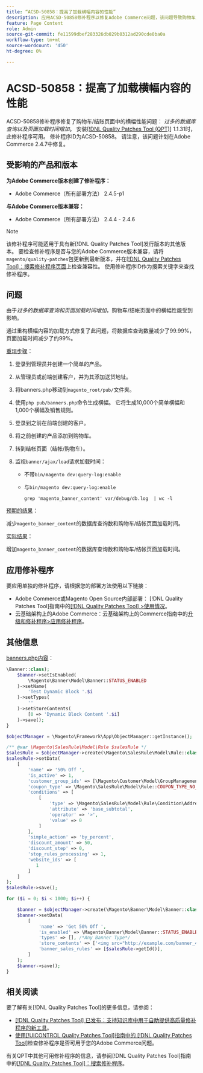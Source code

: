 ```yaml
---
title: “ACSD-50858：提高了加载横幅内容的性能”
description: 应用ACSD-50858修补程序以修复Adobe Commerce问题，该问题导致购物车/结账页面中的横幅性能因过多的数据库查询和页面加载时间延长而受到影响。
feature: Page Content
role: Admin
source-git-commit: fe11599dbef283326db029b0312ad290cde0ba0a
workflow-type: tm+mt
source-wordcount: '450'
ht-degree: 0%

---
```


# ACSD-50858：提高了加载横幅内容的性能

ACSD-50858修补程序修复了购物车/结账页面中的横幅性能问题： *过多的数据库查询以及页面加载时间增加*。 安装[[!DNL Quality Patches Tool (QPT)]](https://experienceleague.adobe.com/en/docs/commerce-knowledge-base/kb/announcements/commerce-announcements/magento-quality-patches-released-new-tool-to-self-serve-quality-patches) 1.1.31时，此修补程序可用。 修补程序ID为ACSD-50858。 请注意，该问题计划在Adobe Commerce 2.4.7中修复。

## 受影响的产品和版本

**为Adobe Commerce版本创建了修补程序：**

* Adobe Commerce（所有部署方法） 2.4.5-p1

**与Adobe Commerce版本兼容：**

* Adobe Commerce（所有部署方法） 2.4.4 - 2.4.6

>[!NOTE]
>
>该修补程序可能适用于具有新[!DNL Quality Patches Tool]发行版本的其他版本。 要检查修补程序是否与您的Adobe Commerce版本兼容，请将`magento/quality-patches`包更新到最新版本，并在[[!DNL Quality Patches Tool]：搜索修补程序页面](https://experienceleague.adobe.com/tools/commerce-quality-patches/index.html)上检查兼容性。 使用修补程序ID作为搜索关键字来查找修补程序。

## 问题

由于&#x200B;*过多的数据库查询和页面加载时间增加*，购物车/结帐页面中的横幅性能受到影响。

通过重构横幅内容的加载方式修复了此问题，将数据库查询数量减少了99.99%，页面加载时间减少了约99%。

<u>重现步骤</u>：

1. 登录到管理员并创建一个简单的产品。
1. 从管理员或前端创建客户，并为其添加送货地址。
1. 将banners.php移动到`magento_root/pub/`文件夹。
1. 使用`php pub/banners.php`命令生成横幅。 它将生成10,000个简单横幅和1,000个横幅及销售规则。
1. 登录到之前在前端创建的客户。
1. 将之前创建的产品添加到购物车。
1. 转到结帐页面（结帐/购物车）。
1. 监视`banner/ajax/load`请求加载时间：

   * 不带`bin/magento dev:query-log:enable`
   * 与`bin/magento dev:query-log:enable`

     ```
     grep 'magento_banner_content' var/debug/db.log  | wc -l
     ```

<u>预期的结果</u>：

减少`magento_banner_content`的数据库查询数和购物车/结帐页面加载时间。

<u>实际结果</u>：

增加`magento_banner_content`的数据库查询数和购物车/结帐页面加载时间。

## 应用修补程序

要应用单独的修补程序，请根据您的部署方法使用以下链接：

* Adobe Commerce或Magento Open Source内部部署： [!DNL Quality Patches Tool]指南中的[[!DNL Quality Patches Tool] >使用情况](/help/tools/quality-patches-tool/usage.md)。
* 云基础架构上的Adobe Commerce：云基础架构上的Commerce指南中的[升级和修补程序>应用修补程序](https://experienceleague.adobe.com/docs/commerce-cloud-service/user-guide/develop/upgrade/apply-patches.html)。

## 其他信息

<u>banners.php内容</u>：

```php
\Banner::class);
    $banner->setIsEnabled(
        \Magento\Banner\Model\Banner::STATUS_ENABLED
    )->setName(
        'Test Dynamic Block '.$i
    )->setTypes(
        ''
    )->setStoreContents(
        [0 => 'Dynamic Block Content '.$i]
    )->save();
}

$objectManager = \Magento\Framework\App\ObjectManager::getInstance();

/** @var \Magento\SalesRule\Model\Rule $salesRule */
$salesRule = $objectManager->create(\Magento\SalesRule\Model\Rule::class);
$salesRule->setData(
    [
        'name' => '50% Off ',
        'is_active' => 1,
        'customer_group_ids' => [\Magento\Customer\Model\GroupManagement::NOT_LOGGED_IN_ID],
        'coupon_type' => \Magento\SalesRule\Model\Rule::COUPON_TYPE_NO_COUPON,
        'conditions' => [
            [
                'type' => \Magento\SalesRule\Model\Rule\Condition\Address::class,
                'attribute' => 'base_subtotal',
                'operator' => '>',
                'value' => 0
            ]
        ],
        'simple_action' => 'by_percent',
        'discount_amount' => 50,
        'discount_step' => 0,
        'stop_rules_processing' => 1,
        'website_ids' => [
           1
        ]
    ]
);
$salesRule->save();

for ($i = 0; $i < 1000; $i++) {

    $banner = $objectManager->create(\Magento\Banner\Model\Banner::class);
    $banner->setData(
        [
            'name' => 'Get 50% Off ',
            'is_enabled' => \Magento\Banner\Model\Banner::STATUS_ENABLED,
            'types' => [], /*Any Banner Type*/
            'store_contents' => ['<img src="http://example.com/banner_40_percent_off.png" />'],
            'banner_sales_rules' => [$salesRule->getId()],
        ]
    );
    $banner->save();
}
```

## 相关阅读

要了解有关[!DNL Quality Patches Tool]的更多信息，请参阅：

* [[!DNL Quality Patches Tool] 已发布：支持知识库中用于自助提供高质量修补程序的新工具](https://experienceleague.adobe.com/en/docs/commerce-knowledge-base/kb/announcements/commerce-announcements/magento-quality-patches-released-new-tool-to-self-serve-quality-patches)。
* [使用[!UICONTROL Quality Patches Tool]指南中的 [!DNL Quality Patches Tool]](/help/tools/quality-patches-tool/patches-available-in-qpt/check-patch-for-magento-issue-with-magento-quality-patches.md)检查修补程序是否可用于您的Adobe Commerce问题。


有关QPT中其他可用修补程序的信息，请参阅[!DNL Quality Patches Tool]指南中的[[!DNL Quality Patches Tool]：搜索修补程序](https://experienceleague.adobe.com/tools/commerce-quality-patches/index.html)。
